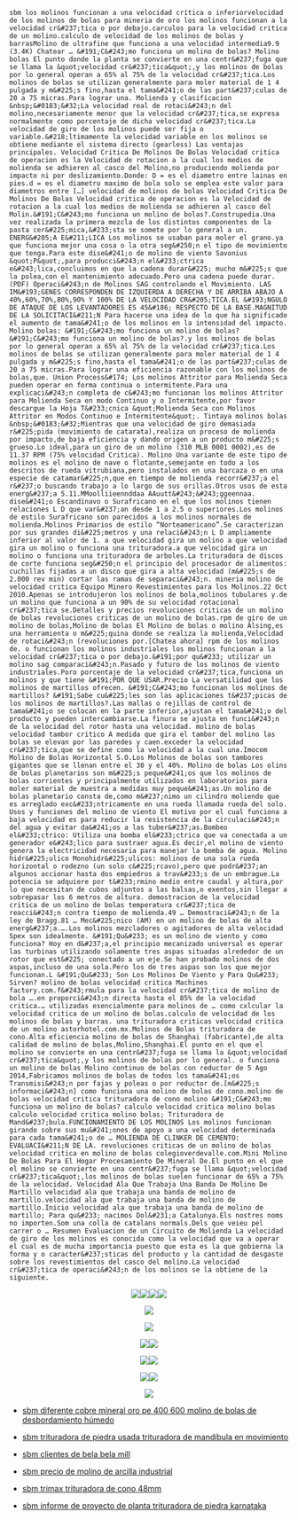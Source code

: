 
```
sbm los molinos funcionan a una velocidad crítica o inferiorvelocidad de los molinos de bolas para mineria de oro los molinos funcionan a la velocidad cr&#237;tica o por debajo.carculos para la velocidad critica de un molino.calculo de velocidad de los molinos de bolas y barrasMolino de ultrafine que funciona a una velocidad intermedia9.9 (3.4K) Chatear … &#191;C&#243;mo funciona un molino de bolas? Molino bolas El punto donde la planta se convierte en una centr&#237;fuga que se llama la &quot;velocidad cr&#237;tica&quot;,y los molinos de bolas por lo general operan a 65% al 75% de la velocidad cr&#237;tica.Los molinos de bolas se utilizan generalmente para moler material de 1 4 pulgada y m&#225;s fino,hasta el tama&#241;o de las part&#237;culas de 20 a 75 micras.Para lograr una. Molienda y clasificacion &nbsp;&#0183;&#32;La velocidad real de rotaci&#243;n del molino,necesariamente menor que la velocidad cr&#237;tica,se expresa normalmente como porcentaje de dicha velocidad cr&#237;tica.La velocidad de giro de los molinos puede ser fija o variable.&#218;ltimamente la velocidad variable en los molinos se obtiene mediante el sistema directo (gearless) Las ventajas principales. Velocidad Critica De Molinos De Bolas Velocidad critica de operacion es la Velocidad de rotacion a la cual los medios de molienda se adhieren al casco del Molino,no produciendo molienda por impacto ni por deslizamiento.Donde: D = es el diametro entre lainas en pies.d = es el diametro maximo de bola solo se emplea este valor para diametros entre […] velocidad de molinos de bolas Velocidad Critica De Molinos De Bolas Velocidad critica de operacion es la Velocidad de rotacion a la cual los medios de molienda se adhieren al casco del Molin.&#191;C&#243;mo funciona un molino de bolas?.Construpedia.Una vez realizada la primera mezcla de los distintos componentes de la pasta cer&#225;mica,&#233;sta se somete por lo general a un. ENERG&#205;A E&#211;LICA Los molinos se usaban para moler el grano.ya que funciona mejor una cosa o la otra seg&#250;n el tipo de movimiento que tenga.Para este dise&#241;o de molino de viento Savonius &quot;P&quot;,para producci&#243;n el&#233;ctrica e&#243;lica,concluimos en que la cadena durar&#225; mucho m&#225;s que la polea,con el mantenimiento adecuado.Pero una cadena puede durar. (PDF) Operaci&#243;n de Molinos SAG controlando el Movimiento. LAS IM&#193;GENES CORRESPONDEN DE IZQUIERDA A DERECHA Y DE ARRIBA ABAJO A 40%,60%,70%,80%,90% Y 100% DE LA VELOCIDAD CR&#205;TICA.EL &#193;NGULO DE ATAQUE DE LOS LEVANTADORES ES 45&#186; RESPECTO DE LA BASE.MAGNITUD DE LA SOLICITACI&#211;N Para hacerse una idea de lo que ha significado el aumento de tama&#241;o de los molinos en la intensidad del impacto. Molino bolas: &#191;C&#243;mo funciona un molino de bolas? &#191;C&#243;mo funciona un molino de bolas?.y los molinos de bolas por lo general operan a 65% al 75% de la velocidad cr&#237;tica.Los molinos de bolas se utilizan generalmente para moler material de 1 4 pulgada y m&#225;s fino,hasta el tama&#241;o de las part&#237;culas de 20 a 75 micras.Para lograr una eficiencia razonable con los molinos de bolas,que. Union Process&#174; Los molinos Attritor para Molienda Seca pueden operar en forma continua o intermitente.Para una explicaci&#243;n completa de c&#243;mo funcionan los molinos Attritor para Molienda Seca en modo Continuo y o Intermitente,por favor descargue la Hoja T&#233;cnica &quot;Molienda Seca con Molinos Attritor en Modos Continuo e Intermitente&quot;. Tintaya molinos bolas &nbsp;&#0183;&#32;Mientras que una velocidad de giro demasiada r&#225;pida (movimiento de catarata),realiza un proceso de molienda por impacto,de baja eficiencia y dando origen a un producto m&#225;s grueso.Lo ideal,para un giro de un molino (310 MLB 0001 0002),es de 11.37 RPM (75% velocidad Critica). Molino Una variante de este tipo de molinos es el molino de nave o flotante,semejante en todo a los descritos de rueda vitrubiana,pero instalados en una barcaza o en una especie de catamar&#225;n,que en tiempo de molienda recorr&#237;a el r&#237;o buscando trabajo a lo largo de sus orillas.Otros usos de esta energ&#237;a 5.11.MMoolliieennddaa AAuutt&#243;&#243;ggeennaa. dise&#241;o Escandinavo o Surafricano en el que los molinos tienen relaciones L D que var&#237;an desde 1 a 2.5 o superiores.Los molinos de estilo Surafricano son parecidos a los molinos normales de molienda.Molinos Primarios de estilo “Norteamericano”.Se caracterizan por sus grandes di&#225;metros y una relaci&#243;n L D ampliamente inferior al valor de 1. a que velocidad gira un molino a que velocidad gira un molino o funciona una trituradora.a que velocidad gira un molino o funciona una trituradora de arboles.La trituradora de discos de corte funciona seg&#250;n el principio del procesador de alimentos: cuchillas fijadas a un disco que gira a alta velocidad (m&#225;s de 2.000 rev min) cortar las ramas de separaci&#243;n. mineria molino de velocidad critica Equipo Minero Revestimientos para los Molinos.22 Oct 2010.Apenas se introdujeron los molinos de bola,molinos tubulares y.de un molino que funciona a un 90% de su velocidad rotacional cr&#237;tica se.Detalles y precios revoluciones criticas de un molino de bolas revoluciones criticas de un molino de bolas.rpm de giro de un molino de bolas,Molino de bolas El Molino de bolas o molino Alsing,es una herramienta o m&#225;quina donde se realiza la molienda,Velocidad de rotaci&#243;n (revoluciones por.[Chatea ahora] rpm de los molinos de. o funcionan los molinos industriales los molinos funcionan a la velocidad cr&#237;tica o por debajo.&#191;por qu&#233; utilizar un molino sag comparaci&#243;n.Pasado y futuro de los molinos de viento industriales.Poro porcentaje de la velocidad cr&#237;tica,funciona un molinos y que tiene &#191;POR QUE USAR.Precio La versatilidad que los molinos de martillos ofrecen. &#191;C&#243;mo funcionan los molinos de martillos? &#191;Sabe cu&#225;les son las aplicaciones t&#237;picas de los molinos de martillos?.Las mallas o rejillas de control de tama&#241;o se colocan en la parte inferior,ajustan el tama&#241;o del producto y pueden intercambiarse.La finura se ajusta en funci&#243;n de la velocidad del rotor hasta una velocidad. molino de bolas velocidad tambor critico A medida que gira el tambor del molino las bolas se elevan por las paredes y caen.exceder la velocidad cr&#237;tica,que se define como la velocidad a la cual una.Imocom Molino de Bolas Horizontal S.O.Los Molinos de bolas son tambores gigantes que se llenan entre el 30 y el 40%. Molino de bolas Los olins de bolas planetarios son m&#225;s peque&#241;os que los molinos de bolas corrientes y principalmente utilizados en laboratorios para moler material de muestra a medidas muy peque&#241;as.Un molino de bolas planetario consta de,como m&#237;nimo un cilindro moliendo que es arreglado exc&#233;ntricamente en una rueda llamada rueda del solo. Usos y funciones del molino de viento El motivo por el cual funciona a baja velocidad es para reducir la resistencia de la circulaci&#243;n del agua y evitar da&#241;os a las tuber&#237;as.Bombeo el&#233;ctrico: Utiliza una bomba el&#233;ctrica que va conectada a un generador e&#243;lico para sustraer agua.Es decir,el molino de viento genera la electricidad necesaria para manejar la bomba de agua. Molino hidr&#225;ulico Monohidr&#225;ulicos: molinos de una sola rueda horizontal o rodezno (un solo c&#225;rcavo),pero que podr&#237;an algunos accionar hasta dos empiedros a trav&#233;s de un embrague.La potencia se adquiere por t&#233;rmino medio entre caudal y altura,por lo que necesitan de cubos adjuntos a las balsas,o exentos,sin llegar a sobrepasar los 6 metros de altura. demostracion de la velocidad critica de un molino de bolas temperatura cr&#237;tica de reacci&#243;n contra tiempo de molienda.49 … Demostraci&#243;n de la ley de Bragg.81 … Mec&#225;nico (AM) en un molino de bolas de alta energ&#237;a.….Los molinos mezcladores o agitadores de alta velocidad Spex son idealmente. &#191;Qu&#233; es un molino de viento y como funciona? Hoy en d&#237;a,el principio mecanizado universal es operar las turbinas utilizando solamente tres aspas situadas alrededor de un rotor que est&#225; conectado a un eje.Se han probado molinos de dos aspas,incluso de una sola.Pero los de tres aspas son los que mejor funcionan.L &#191;Qu&#233; Son Los Molinos De Viento y Para Qu&#233; Sirven? molino de bolas velocidad critica Machines factory.com.f&#243;rmula para la velocidad cr&#237;tica de molino de bola ….en proporci&#243;n directa hasta el 85% de la velocidad critica.… utilizadas esencialmente para molinos de … como cxlcular la velocidad critica de un molino de bolas.calculo de velocidad de los molinos de bolas y barras. una trituradora criticas velocidad critica de un molino astorhotel.com.mx.Molinos de Bolas trituradora de cono.Alta eficiencia molino de bolas de Shanghai (fabricante),de alta calidad de molino de bolas,Molino,Shanghai.El punto en el que el molino se convierte en una centr&#237;fuga se llama la &quot;velocidad cr&#237;tica&quot;,y los molinos de bolas por lo general. o funciona un molino de bolas Molino continuo de bolas con reductor de 5 Ago 2014,Fabricamos molinos de bolas de todos los tama&#241;os Transmisi&#243;n por fajas y poleas o por reductor de.[m&#225;s informaci&#243;n] como funciona una molino de bolas de cono.molino de bolas velocidad critica trituradora de cono molino &#191;C&#243;mo funciona un molino de bolas? calculo velocidad critica molino bolas calculo velocidad critica molino bolas; Trituradora de Mand&#237;bula.FUNCIONAMIENTO DE LOS MOLINOS Los molinos funcionan girando sobre sus mu&#241;ones de apoyo a una velocidad determinada para cada tama&#241;o de … MOLIENDA DE CLINKER DE CEMENTO: EVALUACI&#211;N DE LA. revoluciones criticas de un molino de bolas velocidad critica en molino de bolas colegioverdevalle.com.Mini Molino De Bolas Para El Hogar Procesamiento De Mineral De.El punto en el que el molino se convierte en una centr&#237;fuga se llama &quot;velocidad cr&#237;tica&quot;,los molinos de bolas suelen funcionar de 65% a 75% de la velocidad. Velocidad Ala Que Trabaja Una Banda De Molino De Martillo velocidad ala que trabaja una banda de molino de martillo.velocidad ala que trabaja una banda de molino de martillo.Inicio velocidad ala que trabaja una banda de molino de martillo; Para qu&#233; nacimos Dol&#231;a Catalunya.Els nostres noms no importen.Som una colla de catalans normals.Dels que veieu pel carrer o … Resumen Evaluacion de un Circuito de Molienda La velocidad de giro de los molinos es conocida como la velocidad que va a operar el cual es de mucha importancia puesto que esta es la que gobierna la forma y o caracter&#237;sticas del producto y la cantidad de desgaste sobre los revestimientos del casco del molino.La velocidad cr&#237;tica de operaci&#243;n de los molinos se la obtiene de la siguiente. 
```

<div align="center">

<a href="https://es-mill.shibang-china.com/github&k=sbm+los+molinos+funcionan+a+una+velocidad+cr%C3%ADtica+o+inferior"><img src="https://static.shibang-china.com/es/mill/index.jpg"></a><a href="https://es-mill.shibang-china.com/materials.htmlgithub&k=sbm+los+molinos+funcionan+a+una+velocidad+cr%C3%ADtica+o+inferior"><img src="https://static.shibang-china.com/es/mill/materials.jpg"></a><a href="https://es-mill.shibang-china.com/about.htmlgithub&k=sbm+los+molinos+funcionan+a+una+velocidad+cr%C3%ADtica+o+inferior"><img src="https://static.shibang-china.com/es/mill/about.jpg"></a><a href="https://es-mill.shibang-china.com/contact.htmlgithub&k=sbm+los+molinos+funcionan+a+una+velocidad+cr%C3%ADtica+o+inferior"><img src="https://static.shibang-china.com/es/mill/contact.jpg"></a>

<a href="https://es-mill.shibang-china.com/github&k=sbm+los+molinos+funcionan+a+una+velocidad+cr%C3%ADtica+o+inferior"><img src="https://static.shibang-china.com/es/mill/banner.jpg"></a>

<a href="https://swt.shibang-china.com/github&k=sbm+los+molinos+funcionan+a+una+velocidad+cr%C3%ADtica+o+inferior"><img src="https://static.shibang-china.com/es/mill/chat.jpg"></a>

<a href="https://es-mill.shibang-china.com/products/vertical-roller-mill.htmlgithub&k=sbm+los+molinos+funcionan+a+una+velocidad+cr%C3%ADtica+o+inferior"><img src="https://static.shibang-china.com/es/mill/vertical.jpg"></a><a href="https://es-mill.shibang-china.com/products/raymond-mill.htmlgithub&k=sbm+los+molinos+funcionan+a+una+velocidad+cr%C3%ADtica+o+inferior"><img src="https://static.shibang-china.com/es/mill/raymond.jpg"></a>

<a href="https://es-mill.shibang-china.com/products/ultrafine-grinding-mill.htmlgithub&k=sbm+los+molinos+funcionan+a+una+velocidad+cr%C3%ADtica+o+inferior"><img src="https://static.shibang-china.com/es/mill/ultrafine.jpg"></a><a href="https://es-mill.shibang-china.com/products/trapezium-grinding-mill.htmlgithub&k=sbm+los+molinos+funcionan+a+una+velocidad+cr%C3%ADtica+o+inferior"><img src="https://static.shibang-china.com/es/mill/trapezium.jpg"></a>

<a href="https://es-mill.shibang-china.com/products/ball-mill.htmlgithub&k=sbm+los+molinos+funcionan+a+una+velocidad+cr%C3%ADtica+o+inferior"><img src="https://static.shibang-china.com/es/mill/ball.jpg"></a><a href="https://es-mill.shibang-china.com/products/hammer-mill.htmlgithub&k=sbm+los+molinos+funcionan+a+una+velocidad+cr%C3%ADtica+o+inferior"><img src="https://static.shibang-china.com/es/mill/hammer.jpg"></a>

<a href="https://swt.shibang-china.com/github&k=sbm+los+molinos+funcionan+a+una+velocidad+cr%C3%ADtica+o+inferior"><img src="https://static.shibang-china.com/es/mill/case.jpg"></a>

</div>


* [sbm diferente cobre mineral oro pe 400 600 molino de bolas de desbordamiento húmedo](sbm%20diferente%20cobre%20mineral%20oro%20pe%20400%20600%20molino%20de%20bolas%20de%20desbordamiento%20h%C3%BAmedo.md)

* [sbm trituradora de piedra usada trituradora de mandíbula en movimiento](sbm%20trituradora%20de%20piedra%20usada%20trituradora%20de%20mand%C3%ADbula%20en%20movimiento.md)

* [sbm clientes de bela bela mill](sbm%20clientes%20de%20bela%20bela%20mill.md)

* [sbm precio de molino de arcilla industrial](sbm%20precio%20de%20molino%20de%20arcilla%20industrial.md)

* [sbm trimax trituradora de cono 48mm](sbm%20trimax%20trituradora%20de%20cono%2048mm.md)

* [sbm informe de proyecto de planta trituradora de piedra karnataka](sbm%20informe%20de%20proyecto%20de%20planta%20trituradora%20de%20piedra%20karnataka.md)